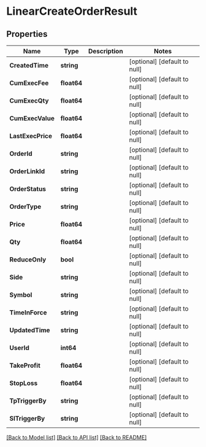 # LinearCreateOrderResult

## Properties
Name | Type | Description | Notes
------------ | ------------- | ------------- | -------------
**CreatedTime** | **string** |  | [optional] [default to null]
**CumExecFee** | **float64** |  | [optional] [default to null]
**CumExecQty** | **float64** |  | [optional] [default to null]
**CumExecValue** | **float64** |  | [optional] [default to null]
**LastExecPrice** | **float64** |  | [optional] [default to null]
**OrderId** | **string** |  | [optional] [default to null]
**OrderLinkId** | **string** |  | [optional] [default to null]
**OrderStatus** | **string** |  | [optional] [default to null]
**OrderType** | **string** |  | [optional] [default to null]
**Price** | **float64** |  | [optional] [default to null]
**Qty** | **float64** |  | [optional] [default to null]
**ReduceOnly** | **bool** |  | [optional] [default to null]
**Side** | **string** |  | [optional] [default to null]
**Symbol** | **string** |  | [optional] [default to null]
**TimeInForce** | **string** |  | [optional] [default to null]
**UpdatedTime** | **string** |  | [optional] [default to null]
**UserId** | **int64** |  | [optional] [default to null]
**TakeProfit** | **float64** |  | [optional] [default to null]
**StopLoss** | **float64** |  | [optional] [default to null]
**TpTriggerBy** | **string** |  | [optional] [default to null]
**SlTriggerBy** | **string** |  | [optional] [default to null]

[[Back to Model list]](../README.md#documentation-for-models) [[Back to API list]](../README.md#documentation-for-api-endpoints) [[Back to README]](../README.md)


